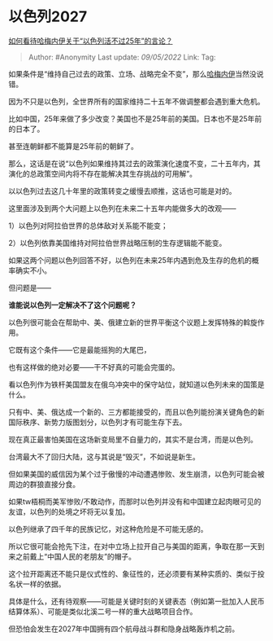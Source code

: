 # 以色列2027
[如何看待哈梅内伊关于“以色列活不过25年”的言论？](https://www.zhihu.com/question/35530832/answer/2475749564)

> Author: #Anonymity
> Last update: *09/05/2022*
> Link:
> Tag:

如果条件是“维持自己过去的政策、立场、战略完全不变”，那么[哈梅内伊](https://www.zhihu.com/search?q=%E5%93%88%E6%A2%85%E5%86%85%E4%BC%8A&search_source=Entity&hybrid_search_source=Entity&hybrid_search_extra=%7B%22sourceType%22%3A%22answer%22%2C%22sourceId%22%3A2475749564%7D)当然没说错。

因为不只是以色列，全世界所有的国家维持二十五年不做调整都会遇到重大危机。

比如中国，25年来做了多少改变？美国也不是25年前的美国。日本也不是25年前的日本了。

甚至连朝鲜都不能算是25年前的朝鲜了。

那么，这话是在说“以色列如果维持其过去的政策演化速度不变，二十五年内，其演化的总政策空间内将不存在能解决其生存挑战的可用解”。

以以色列过去这几十年里的政策转变之缓慢去顺推，这话也可能是对的。

这里面涉及到两个大问题上以色列在未来二十五年内能做多大的改观——

1）以色列对阿拉伯世界的总体敌对关系能不能变；

2）以色列依靠美国维持对阿拉伯世界战略压制的生存逻辑能不能变。

如果这两个问题以色列回答不好，以色列在未来25年内遇到危及生存的危机的概率确实不小。

但问题是——

**谁能说以色列一定解决不了这个问题呢？**

以色列很可能会在帮助中、美、俄建立新的世界平衡这个议题上发挥特殊的斡旋作用。

它既有这个条件——它是最能摇狗的大尾巴，

也有这样做的绝对必要——干不好真的可能会完蛋的。

看以色列作为铁杆美国盟友在俄乌冲突中的保守站位，就知道以色列未来的国策是什么。

只有中、美、俄达成一个新的、三方都能接受的，而且以色列能扮演关键角色的新国际秩序、新势力版图划分，以色列才有可能生存下去。

现在真正最害怕美国在这场新变局里不自量力的，其实不是台湾，而是以色列。

台湾最大不了回归大陆，这与其说是“毁灭”，不如说是新生。

但如果美国的威信因为某个过于傲慢的冲动遭遇惨败、发生崩溃，以色列可能会被周边的群狼直接分食。

如果tw梧桐而美军惨败/不敢动作，而那时以色列并没有和中国建立起肉眼可见的友谊，以色列的处境之坏将无以复加。

以色列继承了四千年的民族记忆，对这种危险是不可能无感的。

所以它很可能会抢先下注，在对中立场上拉开自己与美国的距离，争取在那一天到来之前戴上“中国人民的老朋友”的帽子。

这个拉开距离还不能只是仪式性的、象征性的，还必须要有某种实质的、类似于投名状一样的依据。

具体是什么，还有待观察——可能是关键时刻的关键表态（例如第一批加入人民币结算体系）、可能是类似北溪二号一样的重大战略项目合作。

但恐怕会发生在2027年中国拥有四个航母战斗群和隐身战略轰炸机之前。
